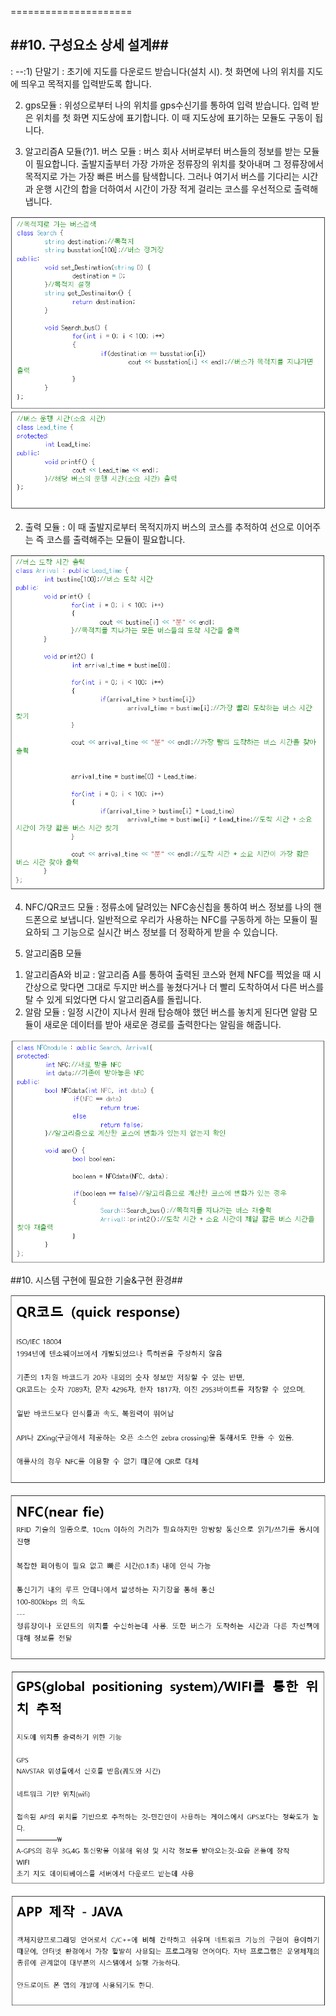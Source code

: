 =====================

##10. 구성요소 상세 설계##
---------------------

: --:1) 단말기 : 초기에 지도를 다운로드 받습니다(설치 시). 첫 화면에 나의 위치를 지도에 띄우고 목적지를 입력받도록 합니다. 

2) gps모듈 : 위성으로부터 나의 위치를 gps수신기를 통하여 입력 받습니다. 입력 받은 위치를 첫 화면 지도상에 표기합니다. 이 때 지도상에 표기하는 모듈도 구동이 됩니다.

3) 알고리즘A 모듈(?)1. 버스 모듈 : 버스 회사 서버로부터 버스들의 정보를 받는 모듈이 필요합니다. 출발지출부터 가장 가까운 정류장의 위치를 찾아내며 그 정류장에서 목적지로 가는 가장 빠른 버스를 탐색합니다. 그러나 여기서 버스를 기다리는 시간과 운행 시간의 합을 더하여서 시간이 가장 적게 걸리는 코스를 우선적으로 출력해 냅니다.

![picture](https://github.com/dlatpwjd26/planets/blob/master/%EC%BA%A1%EC%B2%98.PNG)



2. 출력 모듈 : 이 때 출발지로부터 목적지까지 버스의 코스를 추적하여 선으로 이어주는 즉 코스를 출력해주는 모듈이 필요합니다.

![picture](https://github.com/dlatpwjd26/planets/blob/master/%EC%BA%A1%EC%B2%982.PNG)


4) NFC/QR코드 모듈 : 정류소에 달려있는 NFC송신칩을 통하여 버스 정보를 나의 핸드폰으로 보냅니다. 일반적으로 우리가 사용하는 NFC를 구동하게 하는 모듈이 필요하되 그 기능으로 실시간 버스 정보를 더 정확하게 받을 수 있습니다.

5) 알고리줌B 모듈
  1. 알고리즘A와 비교 : 알고리즘 A를 통하여 출력된 코스와 현제 NFC를 찍었을 때 시간상으로 맞다면 그대로 두지만 버스를 놓쳤다거나 더 빨리 도착하여서 다른 버스를 탈 수 있게 되었다면 다시 알고리즘A를 돌립니다.
  2. 알람 모듈 : 일정 시간이 지나서 원래 탑승해야 했던 버스를 놓치게 된다면 알람 모듈이 새로운 데이터를 받아 새로운 경로를 출력한다는 알림을 해줍니다.

![picture](https://github.com/dlatpwjd26/planets/blob/master/%EC%BA%A1%EC%B2%983.PNG)

##10. 시스템 구현에 필요한 기술&구현 환경##

![picture](https://github.com/dlatpwjd26/planets/blob/master/%EC%BA%A1%EC%B2%984.PNG)

![picture](https://github.com/dlatpwjd26/planets/blob/master/%EC%BA%A1%EC%B2%985.PNG)

![picture](https://github.com/dlatpwjd26/planets/blob/master/%EC%BA%A1%EC%B2%986.PNG)
